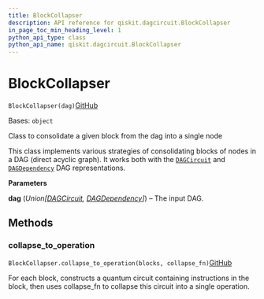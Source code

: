 ```yaml
---
title: BlockCollapser
description: API reference for qiskit.dagcircuit.BlockCollapser
in_page_toc_min_heading_level: 1
python_api_type: class
python_api_name: qiskit.dagcircuit.BlockCollapser
---
```


# BlockCollapser

<span id="qiskit.dagcircuit.BlockCollapser" />

`BlockCollapser(dag)`[GitHub](https://github.com/qiskit/qiskit/tree/stable/0.41/qiskit/dagcircuit/collect_blocks.py "view source code")

Bases: `object`

Class to consolidate a given block from the dag into a single node

This class implements various strategies of consolidating blocks of nodes in a DAG (direct acyclic graph). It works both with the [`DAGCircuit`](qiskit.dagcircuit.DAGCircuit "qiskit.dagcircuit.DAGCircuit") and [`DAGDependency`](qiskit.dagcircuit.DAGDependency "qiskit.dagcircuit.DAGDependency") DAG representations.

**Parameters**

**dag** (*Union\[*[*DAGCircuit*](qiskit.dagcircuit.DAGCircuit "qiskit.dagcircuit.DAGCircuit")*,* [*DAGDependency*](qiskit.dagcircuit.DAGDependency "qiskit.dagcircuit.DAGDependency")*]*) – The input DAG.

## Methods

### collapse\_to\_operation

<span id="qiskit.dagcircuit.BlockCollapser.collapse_to_operation" />

`BlockCollapser.collapse_to_operation(blocks, collapse_fn)`[GitHub](https://github.com/qiskit/qiskit/tree/stable/0.41/qiskit/dagcircuit/collect_blocks.py "view source code")

For each block, constructs a quantum circuit containing instructions in the block, then uses collapse\_fn to collapse this circuit into a single operation.

